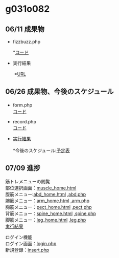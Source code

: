 # g031o082
## 06/11 成果物
   * fizzbuzz.php
   
      *[コード](https://github.com/shimoyashikikeisuke/g031o082)
  
  * 実行結果
  
   　　*[URL](http://153.126.169.140/g031o082/fizzbuzz.php)
## 06/26 成果物、今後のスケジュール
 * form.php
    　　 <br> [コード](https://github.com/shimoyashikikeisuke/g031o082/commit/eb9f0b251b055fdf6e42ddbcdbde5c3a577f7c00)
 * record.php
        <br> [コード](https://github.com/shimoyashikikeisuke/g031o082/commit/00df6e76beb31faf2ed134d4b92bd5168f7e6605)
        
 * [実行結果](http://153.126.169.140/g031o082/form.php)<br><br>
      *今後のスケジュール:[予定表](https://docs.google.com/spreadsheets/d/1oaDUkXyXgdYXW0ead--u82nJM4Y-f4AieBiOmTOEGUw/edit#gid=974404098)
## 07/09 進捗
筋トレメニューの閲覧<br>
部位選択画面：[muscle_home.html](https://github.com/shimoyashikikeisuke/g031o082/blob/master/work/muscle_menu.html)<br>
腹筋メニュー:[abd_home.html](https://github.com/shimoyashikikeisuke/g031o082/blob/master/work/abd_home.html)
,[abd.php](https://github.com/shimoyashikikeisuke/g031o082/blob/master/work/abd.php)<br>
 腕筋メニュー：[arm_home.html](https://github.com/shimoyashikikeisuke/g031o082/blob/master/work/arm_home.html)
,[arm.php](https://github.com/shimoyashikikeisuke/g031o082/blob/master/work/arm.php)<br>
胸筋メニュー：[pect_home.html](https://github.com/shimoyashikikeisuke/g031o082/blob/master/work/pect_home.html)
,[pect.php](https://github.com/shimoyashikikeisuke/g031o082/blob/master/work/pect.php)<br>
背筋メニュー：[spine_home.html](https://github.com/shimoyashikikeisuke/g031o082/blob/master/work/spine_home.html)
,[spine.php](https://github.com/shimoyashikikeisuke/g031o082/blob/master/work/spine.php)<br>
脚筋メニュー：[leg_home.html](https://github.com/shimoyashikikeisuke/g031o082/blob/master/work/leg_home.html)
,[leg.php](https://github.com/shimoyashikikeisuke/g031o082/blob/master/work/leg.php)<br>
[実行結果](http://153.126.169.140/g031o082/muscle_menu.html)<br>

ログイン機能<br>
ログイン画面：[login.php](https://github.com/shimoyashikikeisuke/g031o082/blob/master/work/login.php)<br>
新規登録：[insert.php](https://github.com/shimoyashikikeisuke/g031o082/blob/master/work/insert.php)<br>

